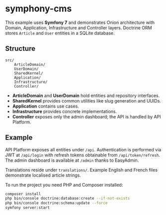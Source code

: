 # symphony-cms

This example uses **Symfony 7** and demonstrates Onion architecture with
Domain, Application, Infrastructure and Controller layers. Doctrine ORM stores
`Article` and `User` entities in a SQLite database.

## Structure

```
src/
    ArticleDomain/
    UserDomain/
    SharedKernel/
    Application/
    Infrastructure/
    Controller/
```

- **ArticleDomain** and **UserDomain** hold entities and repository interfaces.
- **SharedKernel** provides common utilities like slug generation and UUIDs.
- **Application** contains use cases.
- **Infrastructure** provides concrete implementations.
- **Controller** exposes only the admin dashboard; the API is handled by API Platform.

## Example


API Platform exposes all entities under `/api`. Authentication is performed via
JWT at `/api/login` with refresh tokens obtainable from `/api/token/refresh`.
The admin dashboard is available at `/admin` thanks to EasyAdmin.

Translations reside under `translations/`. Example English and French files
demonstrate localised article strings.

To run the project you need PHP and Composer installed:

```bash
composer install
php bin/console doctrine:database:create --if-not-exists
php bin/console doctrine:schema:update --force
symfony server:start
```
